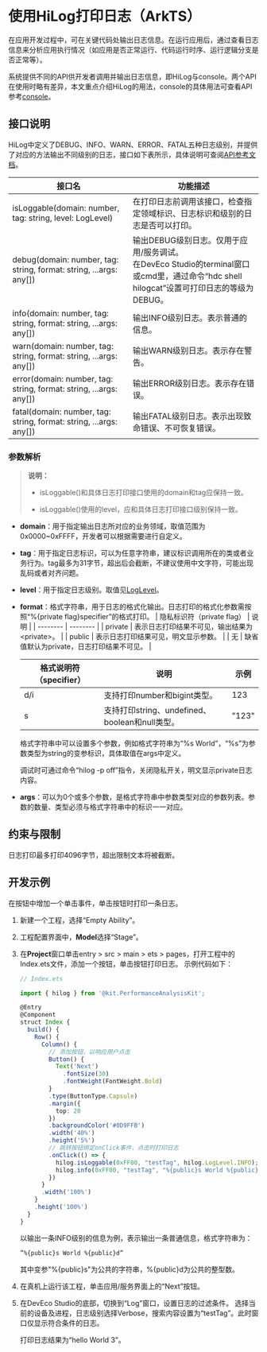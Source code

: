 # 使用HiLog打印日志（ArkTS）


在应用开发过程中，可在关键代码处输出日志信息。在运行应用后，通过查看日志信息来分析应用执行情况（如应用是否正常运行、代码运行时序、运行逻辑分支是否正常等）。


系统提供不同的API供开发者调用并输出日志信息，即HiLog与console。两个API在使用时略有差异，本文重点介绍HiLog的用法，console的具体用法可查看API参考[console](../reference/common/js-apis-logs.md)。


## 接口说明

HiLog中定义了DEBUG、INFO、WARN、ERROR、FATAL五种日志级别，并提供了对应的方法输出不同级别的日志，接口如下表所示，具体说明可查阅[API参考文档](../reference/apis-performance-analysis-kit/js-apis-hilog.md)。

| 接口名 | 功能描述 | 
| -------- | -------- |
| isLoggable(domain: number, tag: string, level: LogLevel) | 在打印日志前调用该接口，检查指定领域标识、日志标识和级别的日志是否可以打印。 |
| debug(domain: number, tag: string, format: string, ...args: any[]) | 输出DEBUG级别日志。仅用于应用/服务调试。<br/>在DevEco Studio的terminal窗口或cmd里，通过命令“hdc shell hilogcat”设置可打印日志的等级为DEBUG。 |
| info(domain: number, tag: string, format: string, ...args: any[]) | 输出INFO级别日志。表示普通的信息。 |
| warn(domain: number, tag: string, format: string, ...args: any[]) | 输出WARN级别日志。表示存在警告。 |
| error(domain: number, tag: string, format: string, ...args: any[]) | 输出ERROR级别日志。表示存在错误。 |
| fatal(domain: number, tag: string, format: string, ...args: any[]) | 输出FATAL级别日志。表示出现致命错误、不可恢复错误。 |

### 参数解析

> **说明：**
> 
> - isLoggable()和具体日志打印接口使用的domain和tag应保持一致。
> 
> - isLoggable()使用的level，应和具体日志打印接口级别保持一致。

- **domain**：用于指定输出日志所对应的业务领域，取值范围为0x0000~0xFFFF，开发者可以根据需要进行自定义。

- **tag**：用于指定日志标识，可以为任意字符串，建议标识调用所在的类或者业务行为。tag最多为31字节，超出后会截断，不建议使用中文字符，可能出现乱码或者对齐问题。

- **level**：用于指定日志级别。取值见[LogLevel](../reference/apis-performance-analysis-kit/js-apis-hilog.md#loglevel)。

- **format**：格式字符串，用于日志的格式化输出。日志打印的格式化参数需按照“%{private flag}specifier”的格式打印。
  | 隐私标识符（private flag） | 说明 |
  | -------- | -------- |
  | private | 表示日志打印结果不可见，输出结果为&lt;private&gt;。 |
  | public | 表示日志打印结果可见，明文显示参数。 |
  | 无 | 缺省值默认为private，日志打印结果不可见。 |

  | 格式说明符（specifier） | 说明 | 示例 |
  | -------- | -------- | -------- |
  | d/i | 支持打印number和bigint类型。 | 123 |
  | s | 支持打印string、undefined、boolean和null类型。 | "123" |

  格式字符串中可以设置多个参数，例如格式字符串为“%s World”，“%s”为参数类型为string的变参标识，具体取值在args中定义。<!--Del-->

  调试时可通过命令“hilog -p off”指令，关闭隐私开关，明文显示private日志内容。
<!--DelEnd-->

- **args**：可以为0个或多个参数，是格式字符串中参数类型对应的参数列表。参数的数量、类型必须与格式字符串中的标识一一对应。

## 约束与限制

日志打印最多打印4096字节，超出限制文本将被截断。

## 开发示例

在按钮中增加一个单击事件，单击按钮时打印一条日志。

1. 新建一个工程，选择“Empty Ability”。

2. 工程配置界面中，**Model**选择“Stage”。

3. 在**Project**窗口单击entry &gt; src &gt; main &gt; ets &gt; pages，打开工程中的Index.ets文件，添加一个按钮，单击按钮打印日志。
   示例代码如下：

   ```ts
   // Index.ets
   
   import { hilog } from '@kit.PerformanceAnalysisKit';
   
   @Entry
   @Component
   struct Index {
     build() {
       Row() {
         Column() {
           // 添加按钮，以响应用户点击
           Button() {
             Text('Next')
               .fontSize(30)
               .fontWeight(FontWeight.Bold)
           }
           .type(ButtonType.Capsule)
           .margin({
             top: 20
           })
           .backgroundColor('#0D9FFB')
           .width('40%')
           .height('5%')
           // 跳转按钮绑定onClick事件，点击时打印日志
           .onClick(() => {
             hilog.isLoggable(0xFF00, "testTag", hilog.LogLevel.INFO);    
             hilog.info(0xFF00, "testTag", "%{public}s World %{public}d", "hello", 3);
           })
         }
         .width('100%')
       }
       .height('100%')
     }
   }
   ```

   以输出一条INFO级别的信息为例，表示输出一条普通信息，格式字符串为：

   ```txt
   ”%{public}s World %{public}d”
   ```

   其中变参"%{public}s"为公共的字符串，%{public}d为公共的整型数。

4. 在真机上运行该工程，单击应用/服务界面上的“Next”按钮。

5. 在DevEco Studio的底部，切换到“Log”窗口，设置日志的过滤条件。
   选择当前的设备及进程，日志级别选择Verbose，搜索内容设置为“testTag”。此时窗口仅显示符合条件的日志。

   打印日志结果为“hello World 3”。


<!--RP1-->
<!--RP1End-->